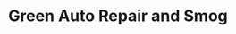 ---
title: "Green Auto Repair and Smog"
url: /modesto/green-auto-repair-and-smog/
shop: car repair
---